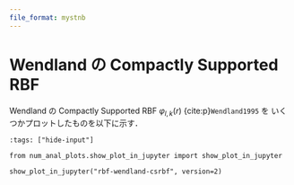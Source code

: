 ```yaml
---
file_format: mystnb
---
```


# Wendland の Compactly Supported RBF

Wendland の Compactly Supported RBF $\varphi_{l,k}(r)$ {cite:p}`Wendland1995` を
いくつかプロットしたものを以下に示す．

```{code-cell}
:tags: ["hide-input"]

from num_anal_plots.show_plot_in_jupyter import show_plot_in_jupyter

show_plot_in_jupyter("rbf-wendland-csrbf", version=2)
```
